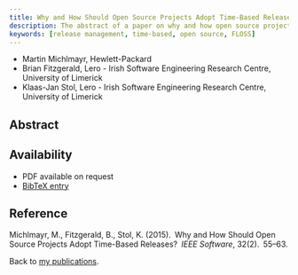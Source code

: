 ```yaml
---
title: Why and How Should Open Source Projects Adopt Time-Based Releases?
description: The abstract of a paper on why and how open source projects should adopt time-based release management
keywords: [release management, time-based, open source, FLOSS]
---
```


<ul class = "author">
<li><span class = "author">Martin Michlmayr,</span>
    <span class = "affiliation">Hewlett-Packard</span></li>
<li><span class = "author">Brian Fitzgerald,</span>
    <span class = "affiliation">Lero - Irish Software Engineering Research Centre, University of Limerick</span></li>
<li><span class = "author">Klaas-Jan Stol,</span>
    <span class = "affiliation">Lero - Irish Software Engineering Research Centre, University of Limerick</span></li>
</ul>

<h2>Abstract</h2>


<h2>Availability</h2>

<ul>

<li>PDF available on request</li>

<li><a href = "../michlmayr_fitzgerald_stol-why_and_how_time_based_releases.md">BibTeX entry</a></li>

</ul>

<h2>Reference</h2>

Michlmayr, M., Fitzgerald, B., Stol, K. (2015).&ensp;Why and How Should
Open Source Projects Adopt Time-Based Releases?&ensp;<i>IEEE Software</i>,
32(2).&ensp;55&ndash;63.

Back to <a href = "..">my publications</a>.

